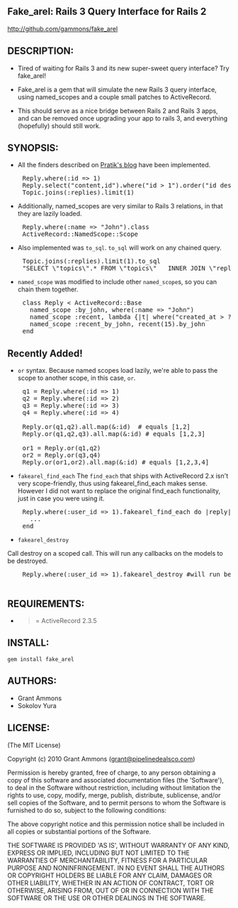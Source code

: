 ## Fake_arel: Rails 3 Query Interface for Rails 2

http://github.com/gammons/fake_arel

## DESCRIPTION:

* Tired of waiting for Rails 3 and its new super-sweet query interface? Try fake_arel!

* Fake_arel is a gem that will simulate the new Rails 3 query interface, using named_scopes and a couple small patches to ActiveRecord.

* This should serve as a nice bridge between Rails 2 and Rails 3 apps, and can be removed once upgrading your app to rails 3, and everything (hopefully) should still work.

## SYNOPSIS:

* All the finders described on [Pratik's blog](http://m.onkey.org/2010/1/22/active-record-query-interface) have been implemented.
<pre>
    Reply.where(:id => 1)
    Reply.select("content,id").where("id > 1").order("id desc").limit(1)
    Topic.joins(:replies).limit(1)
</pre>
* Additionally, named_scopes are very similar to Rails 3 relations, in that they are lazily loaded.
<pre>
    Reply.where(:name => "John").class
    ActiveRecord::NamedScope::Scope
</pre>
* Also implemented was `to_sql`. `to_sql` will work on any chained query. 
<pre>
    Topic.joins(:replies).limit(1).to_sql
    "SELECT \"topics\".* FROM \"topics\"   INNER JOIN \"replies\" ON replies.topic_id = topics.id   LIMIT 1"
</pre>
* `named_scope` was modified to include other `named_scope`s, so you can chain them together. 
<pre>
    class Reply < ActiveRecord::Base
      named_scope :by_john, where(:name => "John")
      named_scope :recent, lambda {|t| where("created_at > ? ", t.minutes.ago) }
      named_scope :recent_by_john, recent(15).by_john
    end
</pre>
## Recently Added!

* `or` syntax. Because named scopes load lazily, we're able to pass the scope to another scope, in this case, `or`.
<pre>
    q1 = Reply.where(:id => 1)
    q2 = Reply.where(:id => 2)
    q3 = Reply.where(:id => 3)
    q4 = Reply.where(:id => 4)

    Reply.or(q1,q2).all.map(&:id)  # equals [1,2]
    Reply.or(q1,q2,q3).all.map(&:id) # equals [1,2,3]

    or1 = Reply.or(q1,q2)
    or2 = Reply.or(q3,q4)
    Reply.or(or1,or2).all.map(&:id) # equals [1,2,3,4]
</pre>
* `fakearel_find_each`
The `find_each` that ships with ActiveRecord 2.x isn't very scope-friendly, thus using fakearel_find_each makes sense.  However I did not want to replace the original find_each functionality, just in case you were using it.
<pre>
    Reply.where(:user_id => 1).fakearel_find_each do |reply|
      ...
    end
</pre>
* `fakearel_destroy`

Call destroy on a scoped call.  This will run any callbacks on the models to be destroyed.
<pre>
    Reply.where(:user_id => 1).fakearel_destroy #will run before_destroy and after_destroy callbacks for affected Replys
 </pre>


## REQUIREMENTS:

* >= ActiveRecord 2.3.5

## INSTALL:

`gem install fake_arel`

## AUTHORS:

* Grant Ammons
* Sokolov Yura

## LICENSE:

(The MIT License)

Copyright (c) 2010 Grant Ammons (grant@pipelinedealsco.com)

Permission is hereby granted, free of charge, to any person obtaining
a copy of this software and associated documentation files (the
'Software'), to deal in the Software without restriction, including
without limitation the rights to use, copy, modify, merge, publish,
distribute, sublicense, and/or sell copies of the Software, and to
permit persons to whom the Software is furnished to do so, subject to
the following conditions:

The above copyright notice and this permission notice shall be
included in all copies or substantial portions of the Software.

THE SOFTWARE IS PROVIDED 'AS IS', WITHOUT WARRANTY OF ANY KIND,
EXPRESS OR IMPLIED, INCLUDING BUT NOT LIMITED TO THE WARRANTIES OF
MERCHANTABILITY, FITNESS FOR A PARTICULAR PURPOSE AND NONINFRINGEMENT.
IN NO EVENT SHALL THE AUTHORS OR COPYRIGHT HOLDERS BE LIABLE FOR ANY
CLAIM, DAMAGES OR OTHER LIABILITY, WHETHER IN AN ACTION OF CONTRACT,
TORT OR OTHERWISE, ARISING FROM, OUT OF OR IN CONNECTION WITH THE
SOFTWARE OR THE USE OR OTHER DEALINGS IN THE SOFTWARE.

